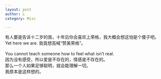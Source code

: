 ```yaml
---
layout: post
author: L
category: Misc

---
```

有人要是告诉十二岁的我，十年后你会喜欢上荣格，我大概会想这怕是个傻子吧。<br>
Yet here we are.  我竟想高喊“赞美荣格”。<br>
<br>
You cannot teach someone how to feel what isn’t real.<br>
因为没有感受，所以爱是不存在的，情感是不存在的。<br>
那么一个人如果足够聪明，就会能理解一切。<br>
我原本是这样想的。<br>
